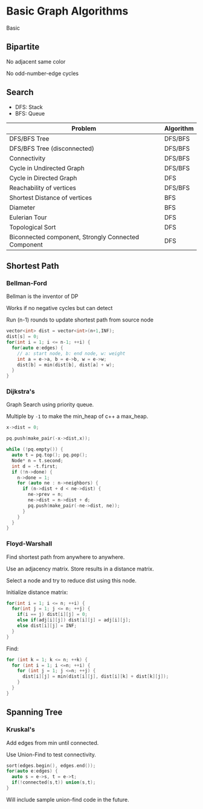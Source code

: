 # Basic Graph Algorithms

Basic

## Bipartite

No adjacent same color

No odd-number-edge cycles

## Search

* DFS: Stack
* BFS: Queue

| Problem                                             | Algorithm |
| --------------------------------------------------- | --------- |
| DFS/BFS Tree                                        | DFS/BFS   |
| DFS/BFS Tree (disconnected)                         | DFS/BFS   |
| Connectivity                                        | DFS/BFS   |
| Cycle in Undirected Graph                           | DFS/BFS   |
| Cycle in Directed Graph                             | DFS       |
| Reachability of vertices                            | DFS/BFS   |
| Shortest Distance of vertices                       | BFS       |
| Diameter                                            | BFS       |
| Eulerian Tour                                       | DFS       |
| Topological Sort                                    | DFS       |
| Biconnected component, Strongly Connected Component | DFS       |

## Shortest Path

### Bellman-Ford

Bellman is the inventor of DP

Works if no negative cycles but can detect

Run (n-1) rounds to update shortest path from source node

```cpp
vector<int> dist = vector<int>(n+1,INF);
dist[s] = 0;
for(int i = 1; i <= n-1; ++i) {
  for(auto e:edges) {
    // a: start node, b: end node, w: weight
    int a = e->a, b = e->b, w = e->w;
    dist[b] = min(dist[b], dist[a] + w);
  }
}
```

### Dijkstra's

Graph Search using priority queue.

Multiple by `-1` to make the min_heap of c++ a max_heap.

```cpp
x->dist = 0;

pq.push(make_pair(-x->dist,x));

while (!pq.empty()) {
  auto t = pq.top(); pq.pop();
  Node* n = t.second;
  int d = -t.first;
  if (!n->done) {
    n->done = 1;
    for (auto ne : n->neighbors) {
      if (n->dist + d < ne->dist) {
        ne->prev = n;
        ne->dist = n->dist + d;
        pq.push(make_pair(-ne->dist, ne));
      }
    }
  }
}
```

### Floyd-Warshall

Find shortest path from anywhere to anywhere.

Use an adjacency matrix. Store results in a distance matrix.

Select a node and try to reduce dist using this node.

Initialize distance matrix:

```cpp
for(int i = 1; i <= n; ++i) {
  for(int j = 1; j <= n; ++j) {
    if(i == j) dist[i][j] = 0;
    else if(adj[i][j]) dist[i][j] = adj[i][j];
    else dist[i][j] = INF;
  }
}
```

Find:

```cpp
for (int k = 1; k <= n; ++k) {
  for (int i = 1; i <=n; ++i) {
    for (int j = 1; j <=n; ++j) {
      dist[i][j] = min(dist[i][j], dist[i][k] + dist[k][j]);
    }
  }
}
```

## Spanning Tree

### Kruskal's

Add edges from min until connected.

Use Union-Find to test connectivity.

```cpp
sort(edges.begin(), edges.end());
for(auto e:edges) {
  auto s = e->s, t = e->t;
  if(!connected(s,t)) union(s,t);
}
```

Will include sample union-find code in the future.